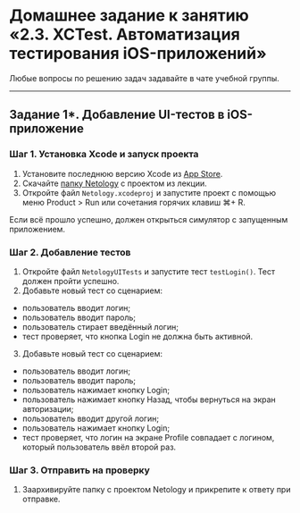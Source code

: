 # Домашнее задание к занятию «2.3. XCTest. Автоматизация тестирования iOS-приложений»

Любые вопросы по решению задач задавайте в чате учебной группы.

---

## Задание 1*. Добавление UI-тестов в iOS-приложение

### Шаг 1. Установка Xcode и запуск проекта

1. Установите последнюю версию Xcode из [App Store](https://apps.apple.com/ru/app/xcode/id497799835).
2. Скачайте [папку Netology](./Project) с проектом из лекции.
3. Откройте файл `Netology.xcodeproj` и запустите проект с помощью меню Product > Run или сочетания горячих клавиш ⌘+ R.

  Если всё прошло успешно, должен открыться симулятор с запущенным приложением.

### Шаг 2. Добавление тестов

1. Откройте файл `NetologyUITests` и запустите тест `testLogin()`. Тест должен пройти успешно.
2. Добавьте новый тест со сценарием:
  - пользователь вводит логин;
  - пользователь вводит пароль;
  - пользователь стирает введённый логин;
  - тест проверяет, что кнопка Login не должна быть активной.

3. Добавьте новый тест со сценарием:
  - пользователь вводит логин;
  - пользователь вводит пароль;
  - пользователь нажимает кнопку Login;
  - пользователь нажимает кнопку Назад, чтобы вернуться на экран авторизации;
  - пользователь вводит другой логин;
  - пользователь нажимает кнопку Login;
  - тест проверяет, что логин на экране Profile совпадает с логином, который пользователь ввёл второй раз.

### Шаг 3. Отправить на проверку

1. Заархивируйте папку с проектом Netology и прикрепите к ответу при отправке.
